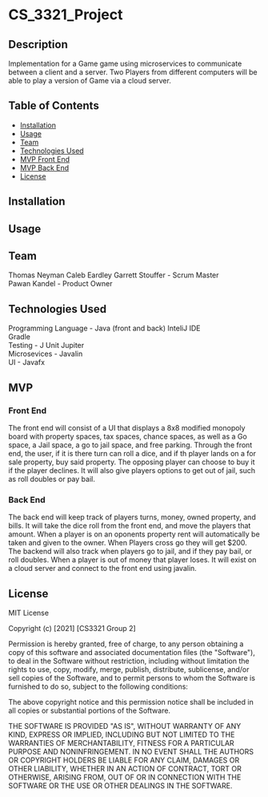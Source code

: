 # CS_3321_Project
## Description
Implementation for a Game game using microservices to communicate between a client and a server. Two Players from different computers will be able to play a version of Game via a cloud server.

## Table of Contents
- [Installation](#installation)
- [Usage](#usage)
- [Team](#team)
- [Technologies Used](#technologies-used)
- [MVP Front End](#front-end)
- [MVP Back End](#back-end)
- [License](#license)

## Installation
## Usage

## Team
Thomas Neyman
Caleb Eardley
Garrett Stouffer - Scrum Master  
Pawan Kandel - Product Owner

## Technologies Used
Programming Language - Java (front and back)
InteliJ IDE  
Gradle  
Testing - J Unit Jupiter  
Microsevices - Javalin  
UI - Javafx

## MVP
### Front End
The front end will consist of a UI that displays a 8x8 modified monopoly board with property spaces, tax spaces, chance spaces, as well as a Go space, a Jail space, a go to jail space, and free parking. Through the front end, the user, if it is there turn can roll a dice, and if th player lands on a for sale property, buy said property. The opposing player can choose to buy it if the player declines. It will also give players options to get out of jail, such as roll doubles or pay bail.
### Back End
The back end will keep track of players turns, money, owned property, and bills. It will take the dice roll from the front end, and move the players that amount. When a player is on an oponents property rent will automatically be taken and given to the owner. When Players cross go they will get $200. The backend will also track when players go to jail, and if they pay bail, or roll doubles. When a player is out of money that player loses. It will exist on a cloud server and connect to the front end using javalin.

## License
MIT License

Copyright (c) [2021] [CS3321 Group 2]

Permission is hereby granted, free of charge, to any person obtaining a copy
of this software and associated documentation files (the "Software"), to deal
in the Software without restriction, including without limitation the rights
to use, copy, modify, merge, publish, distribute, sublicense, and/or sell
copies of the Software, and to permit persons to whom the Software is
furnished to do so, subject to the following conditions:

The above copyright notice and this permission notice shall be included in all
copies or substantial portions of the Software.

THE SOFTWARE IS PROVIDED "AS IS", WITHOUT WARRANTY OF ANY KIND, EXPRESS OR
IMPLIED, INCLUDING BUT NOT LIMITED TO THE WARRANTIES OF MERCHANTABILITY,
FITNESS FOR A PARTICULAR PURPOSE AND NONINFRINGEMENT. IN NO EVENT SHALL THE
AUTHORS OR COPYRIGHT HOLDERS BE LIABLE FOR ANY CLAIM, DAMAGES OR OTHER
LIABILITY, WHETHER IN AN ACTION OF CONTRACT, TORT OR OTHERWISE, ARISING FROM,
OUT OF OR IN CONNECTION WITH THE SOFTWARE OR THE USE OR OTHER DEALINGS IN THE
SOFTWARE.
